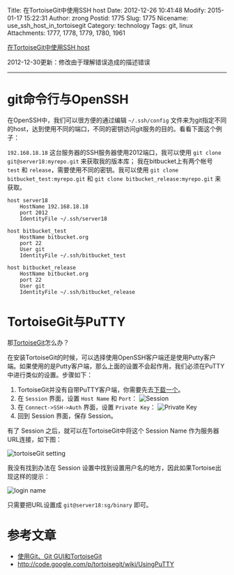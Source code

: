 Title: 在TortoiseGit中使用SSH host
Date: 2012-12-26 10:41:48
Modify: 2015-01-17 15:22:31
Author: zrong
Postid: 1775
Slug: 1775
Nicename: use_ssh_host_in_tortoisegit
Category: technology
Tags: git, linux
Attachments: 1777, 1778, 1779, 1780, 1961

[在TortoiseGit中使用SSH host](http://zengrong.net/post/1775.htm)

<span sytle="color:red;">2012-12-30更新：</span>修改由于理解错误造成的描述错误

----

# git命令行与OpenSSH

在OpenSSH中，我们可以很方便的通过编辑 `~/.ssh/config` 文件来为git指定不同的host，达到使用不同的端口，不同的密钥访问git服务的目的。看看下面这个例子：

`192.168.18.18` 这台服务器的SSH服务器使用2012端口，我可以使用 `git clone git@server18:myrepo.git` 来获取我的版本库；
我在bitbucket上有两个帐号 `test` 和 `release`，需要使用不同的密钥。我可以使用 `git clone bitbucket_test:myrepo.git` 和 `git clone bitbucket_release:myrepo.git` 来获取。

```
host server18
    HostName 192.168.18.18
    port 2012
    IdentityFile ~/.ssh/server18

host bitbucket_test
    HostName bitbucket.org
    port 22
    User git
    IdentityFile ~/.ssh/bitbucket_test
    
host bitbucket_release
    HostName bitbucket.org
    port 22
    User git
    IdentityFile ~/.ssh/bitbucket_release
```
# TortoiseGit与PuTTY

那[TortoiseGit](http://code.google.com/p/tortoisegit/)怎么办？

在安装TortoiseGit的时候，可以选择使用OpenSSH客户端还是使用Putty客户端。如果使用的是Putty客户端，那么上面的设置不会起作用，我们必须在PuTTY中进行类似的设置。步骤如下：

1. TortoiseGit并没有自带PuTTY客户端，你需要先去[下载一个](http://www.chiark.greenend.org.uk/~sgtatham/putty/download.html)。
2. 在 `Session` 界面，设置 `Host Name` 和 `Port`：
![Session](/wp-content/uploads/2012/12/putty_session.png)
3. 在 `Connect->SSH->Auth` 界面，设置 `Private Key`：
![Private Key](/wp-content/uploads/2012/12/putty_auth.png)
4. 回到 Session 界面，保存 Session。

有了 Session 之后，就可以在TortoiseGit中将这个 Session Name 作为服务器URL连接，如下图：

![tortoiseGit setting](/wp-content/uploads/2012/12/tortoise_remote.png)

我没有找到办法在 Session 设置中找到设置用户名的地方，因此如果Tortoise出现这样的提示：

![login name](/wp-content/uploads/2012/12/tortoiseplink.png)

只需要把URL设置成 `git@server18:sg/binary` 即可。

# 参考文章

- [使用Git、Git GUI和TortoiseGit](http://zengrong.net/post/1722.htm) 
- <http://code.google.com/p/tortoisegit/wiki/UsingPuTTY>
